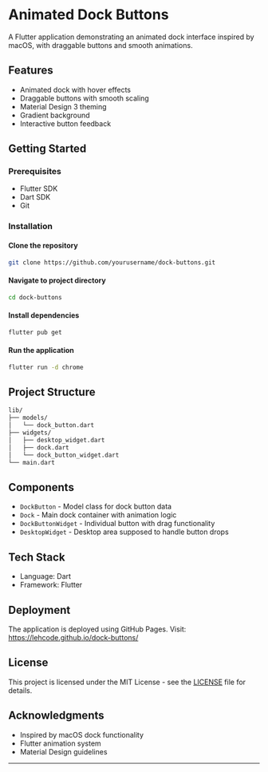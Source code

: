 # Animated Dock Buttons

A Flutter application demonstrating an animated dock interface inspired by macOS, with draggable buttons and smooth animations.

## Features

- Animated dock with hover effects
- Draggable buttons with smooth scaling
- Material Design 3 theming
- Gradient background
- Interactive button feedback

## Getting Started

### Prerequisites

- Flutter SDK
- Dart SDK
- Git

### Installation

#### Clone the repository

```bash
git clone https://github.com/yourusername/dock-buttons.git
```

#### Navigate to project directory

```bash
cd dock-buttons
```

#### Install dependencies

```bash
flutter pub get
```

#### Run the application

```bash
flutter run -d chrome
```

## Project Structure

```bash
lib/
├── models/
│   └── dock_button.dart
├── widgets/
│   ├── desktop_widget.dart
│   ├── dock.dart
│   └── dock_button_widget.dart
└── main.dart
```

## Components

- `DockButton` - Model class for dock button data
- `Dock` - Main dock container with animation logic
- `DockButtonWidget` - Individual button with drag functionality
- `DesktopWidget` - Desktop area supposed to handle button drops

## Tech Stack

- Language: Dart
- Framework: Flutter

## Deployment

The application is deployed using GitHub Pages. Visit:
https://lehcode.github.io/dock-buttons/

## License

This project is licensed under the MIT License - see the [LICENSE](LICENSE) file for details.

## Acknowledgments

- Inspired by macOS dock functionality
- Flutter animation system
- Material Design guidelines

---
